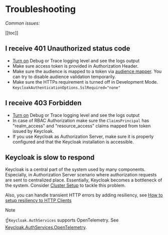 # Troubleshooting

*Common issues:*

[[toc]]

## I receive 401 Unauthorized status code

* [Turn on](/qa/recipes.html#how-to-debug-an-application) Debug or Trace logging level and see the logs output
* Make sure access token is provided in Authorization Header.
* Make sure the audience is mapped to a token via [audience mapper](/configuration/configuration-keycloak#add-audience-mapper). You can try to disable audience validation temporarily.
* Make sure the HTTPs requirement is turned off in Development Mode. `KeycloakAuthenticationOptions.SslRequired="none"`

## I receive 403 Forbidden

* [Turn on](/qa/recipes.html#how-to-debug-an-application) Debug or Trace logging level and see the logs output
* In case of RBAC Authorization make sure the `ClaimsPrincipal` has "realm_access" and "resource_access" claims mapped from token issued by Keycloak.
* If you use Keycloak as Authorization Server, make sure it is properly configured and that the Keycloak installation is accessible.

## Keycloak is slow to respond

Keycloak is a central part of the system used by many components. Especially, in Authorization Server scenario where authorization requests are sent to centralized place. Essentially, Keycloak becomes a bottleneck of the system. Consider [Cluster Setup](https://www.keycloak.org/2019/05/keycloak-cluster-setup) to tackle this problem.

Also, you can handle transient HTTP errors by adding resiliency, see [How to setup resiliency to HTTP Clients](/qa/recipes.html#how-to-setup-resiliency-to-http-clients)

> [!NOTE]
> ☝️`Keycloak.AuthServices` supports OpenTelemetry. See [Keycloak.AuthServices.OpenTelemetry](/opentelemetry).
